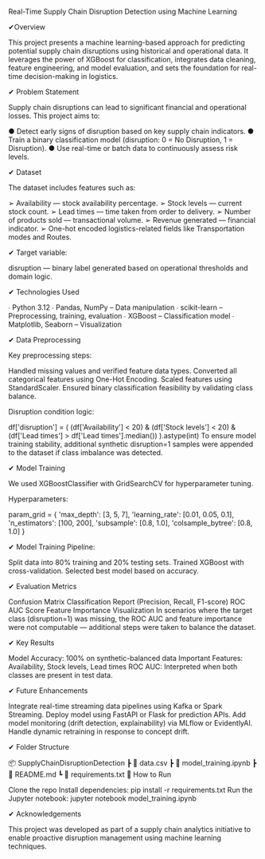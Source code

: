 Real-Time Supply Chain Disruption Detection using Machine Learning

✔︎Overview

This project presents a machine learning-based approach for predicting potential supply chain disruptions using historical and operational data. It leverages the power of XGBoost for classification, integrates data cleaning, feature engineering, and model evaluation, and sets the foundation for real-time decision-making in logistics.

✔︎ Problem Statement

Supply chain disruptions can lead to significant financial and operational losses. This project aims to:

● Detect early signs of disruption based on key supply chain indicators.
● Train a binary classification model (disruption: 0 = No Disruption, 1 = Disruption).
● Use real-time or batch data to continuously assess risk levels.

✔︎ Dataset

The dataset includes features such as:

➢ Availability — stock availability percentage.
➢ Stock levels — current stock count.
➢ Lead times — time taken from order to delivery.
➢ Number of products sold — transactional volume.
➢ Revenue generated — financial indicator.
➢ One-hot encoded logistics-related fields like Transportation modes and Routes.

✔︎ Target variable:

disruption — binary label generated based on operational thresholds and domain logic.

✔︎ Technologies Used

∙ Python 3.12
∙ Pandas, NumPy – Data manipulation
∙ scikit-learn – Preprocessing, training, evaluation
∙ XGBoost – Classification model
∙ Matplotlib, Seaborn – Visualization

✔︎ Data Preprocessing

Key preprocessing steps:

Handled missing values and verified feature data types.
Converted all categorical features using One-Hot Encoding.
Scaled features using StandardScaler.
Ensured binary classification feasibility by validating class balance.

Disruption condition logic:

df['disruption'] = (
    (df['Availability'] < 20) &
    (df['Stock levels'] < 20) &
    (df['Lead times'] > df['Lead times'].median())
).astype(int)
To ensure model training stability, additional synthetic disruption=1 samples were appended to the dataset if class imbalance was detected.

✔︎ Model Training

We used XGBoostClassifier with GridSearchCV for hyperparameter tuning.

Hyperparameters:

param_grid = {
    'max_depth': [3, 5, 7],
    'learning_rate': [0.01, 0.05, 0.1],
    'n_estimators': [100, 200],
    'subsample': [0.8, 1.0],
    'colsample_bytree': [0.8, 1.0]
}

✔︎ Model Training Pipeline:

Split data into 80% training and 20% testing sets.
Trained XGBoost with cross-validation.
Selected best model based on accuracy.

✔︎ Evaluation Metrics

Confusion Matrix
Classification Report (Precision, Recall, F1-score)
ROC AUC Score
Feature Importance Visualization
In scenarios where the target class (disruption=1) was missing, the ROC AUC and feature importance were not computable — additional steps were taken to balance the dataset.

✔︎ Key Results

Model Accuracy: 100% on synthetic-balanced data
Important Features: Availability, Stock levels, Lead times
ROC AUC: Interpreted when both classes are present in test data.

✔︎ Future Enhancements

Integrate real-time streaming data pipelines using Kafka or Spark Streaming.
Deploy model using FastAPI or Flask for prediction APIs.
Add model monitoring (drift detection, explainability) via MLflow or EvidentlyAI.
Handle dynamic retraining in response to concept drift.

✔︎ Folder Structure

📦 SupplyChainDisruptionDetection
 ┣ 📜 data.csv
 ┣ 📜 model_training.ipynb
 ┣ 📜 README.md
 ┗ 📜 requirements.txt
🔗 How to Run

Clone the repo
Install dependencies:
pip install -r requirements.txt
Run the Jupyter notebook:
jupyter notebook model_training.ipynb

✔︎ Acknowledgements

This project was developed as part of a supply chain analytics initiative to enable proactive disruption management using machine learning techniques.
